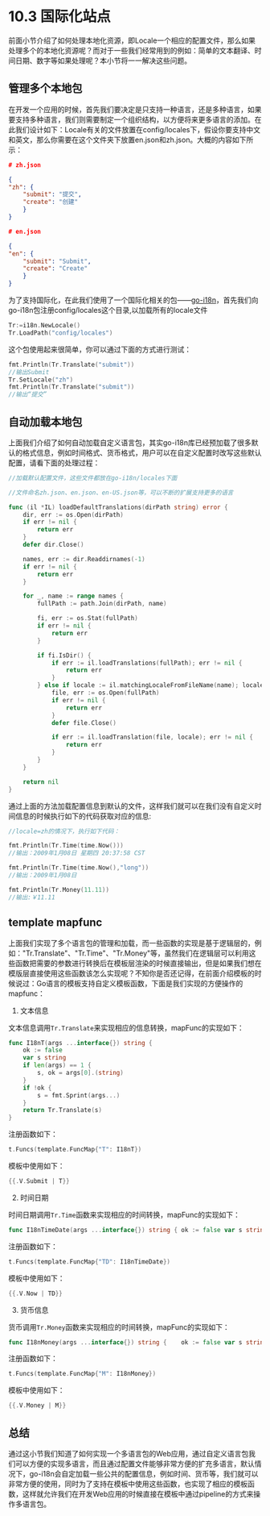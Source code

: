 # 10.3 国际化站点

前面小节介绍了如何处理本地化资源，即Locale一个相应的配置文件，那么如果处理多个的本地化资源呢？而对于一些我们经常用到的例如：简单的文本翻译、时间日期、数字等如果处理呢？本小节将一一解决这些问题。

## 管理多个本地包

在开发一个应用的时候，首先我们要决定是只支持一种语言，还是多种语言，如果要支持多种语言，我们则需要制定一个组织结构，以方便将来更多语言的添加。在此我们设计如下：Locale有关的文件放置在config/locales下，假设你要支持中文和英文，那么你需要在这个文件夹下放置en.json和zh.json。大概的内容如下所示：

```json
# zh.json

{
"zh": {
	"submit": "提交",
	"create": "创建"
	}
}

# en.json

{
"en": {
	"submit": "Submit",
	"create": "Create"
	}
}

```

为了支持国际化，在此我们使用了一个国际化相关的包——[go-i18n](https://github.com/astaxie/go-i18n)，首先我们向go-i18n包注册config/locales这个目录,以加载所有的locale文件

```Go
Tr:=i18n.NewLocale()
Tr.LoadPath("config/locales")

```

这个包使用起来很简单，你可以通过下面的方式进行测试：

```Go
fmt.Println(Tr.Translate("submit"))
//输出Submit
Tr.SetLocale("zh")
fmt.Println(Tr.Translate("submit"))
//输出“提交”
```

## 自动加载本地包

上面我们介绍了如何自动加载自定义语言包，其实go-i18n库已经预加载了很多默认的格式信息，例如时间格式、货币格式，用户可以在自定义配置时改写这些默认配置，请看下面的处理过程：

```Go
//加载默认配置文件，这些文件都放在go-i18n/locales下面

//文件命名zh.json、en.json、en-US.json等，可以不断的扩展支持更多的语言

func (il *IL) loadDefaultTranslations(dirPath string) error {
	dir, err := os.Open(dirPath)
	if err != nil {
		return err
	}
	defer dir.Close()

	names, err := dir.Readdirnames(-1)
	if err != nil {
		return err
	}

	for _, name := range names {
		fullPath := path.Join(dirPath, name)

		fi, err := os.Stat(fullPath)
		if err != nil {
			return err
		}

		if fi.IsDir() {
			if err := il.loadTranslations(fullPath); err != nil {
				return err
			}
		} else if locale := il.matchingLocaleFromFileName(name); locale != "" {
			file, err := os.Open(fullPath)
			if err != nil {
				return err
			}
			defer file.Close()

			if err := il.loadTranslation(file, locale); err != nil {
				return err
			}
		}
	}

	return nil
}

```

通过上面的方法加载配置信息到默认的文件，这样我们就可以在我们没有自定义时间信息的时候执行如下的代码获取对应的信息:

```Go
//locale=zh的情况下，执行如下代码：

fmt.Println(Tr.Time(time.Now()))
//输出：2009年1月08日 星期四 20:37:58 CST

fmt.Println(Tr.Time(time.Now(),"long"))
//输出：2009年1月08日

fmt.Println(Tr.Money(11.11))
//输出:￥11.11
```

## template mapfunc

上面我们实现了多个语言包的管理和加载，而一些函数的实现是基于逻辑层的，例如："Tr.Translate"、"Tr.Time"、"Tr.Money"等，虽然我们在逻辑层可以利用这些函数把需要的参数进行转换后在模板层渲染的时候直接输出，但是如果我们想在模版层直接使用这些函数该怎么实现呢？不知你是否还记得，在前面介绍模板的时候说过：Go语言的模板支持自定义模板函数，下面是我们实现的方便操作的mapfunc：

1. 文本信息

文本信息调用`Tr.Translate`来实现相应的信息转换，mapFunc的实现如下：

```Go
func I18nT(args ...interface{}) string {
	ok := false
	var s string
	if len(args) == 1 {
		s, ok = args[0].(string)
	}
	if !ok {
		s = fmt.Sprint(args...)
	}
	return Tr.Translate(s)
}

```

注册函数如下：

```Go
t.Funcs(template.FuncMap{"T": I18nT})
```

模板中使用如下：

```Go
{{.V.Submit | T}}
```

2. 时间日期

时间日期调用`Tr.Time`函数来实现相应的时间转换，mapFunc的实现如下：

```Go
func I18nTimeDate(args ...interface{}) string {	ok := false	var s string	if len(args) == 1 {		s, ok = args[0].(string)	}	if !ok {		s = fmt.Sprint(args...)	}	return Tr.Time(s)}
```

注册函数如下：

```Go
t.Funcs(template.FuncMap{"TD": I18nTimeDate})
```

模板中使用如下：

```Go
{{.V.Now | TD}}
```

3. 货币信息

货币调用`Tr.Money`函数来实现相应的时间转换，mapFunc的实现如下：

```Go
func I18nMoney(args ...interface{}) string {	ok := false	var s string	if len(args) == 1 {		s, ok = args[0].(string)	}	if !ok {		s = fmt.Sprint(args...)	}	return Tr.Money(s)}
```

注册函数如下：

```Go
t.Funcs(template.FuncMap{"M": I18nMoney})
```

模板中使用如下：

```Go
{{.V.Money | M}}
```

## 总结

通过这小节我们知道了如何实现一个多语言包的Web应用，通过自定义语言包我们可以方便的实现多语言，而且通过配置文件能够非常方便的扩充多语言，默认情况下，go-i18n会自定加载一些公共的配置信息，例如时间、货币等，我们就可以非常方便的使用，同时为了支持在模板中使用这些函数，也实现了相应的模板函数，这样就允许我们在开发Web应用的时候直接在模板中通过pipeline的方式来操作多语言包。

